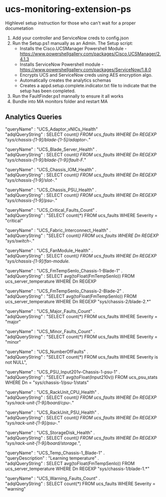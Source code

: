 # ucs-monitoring-extension-ps
 
Highlevel setup instruction for those who can't wait for a proper documetation 

1. Add your controller and ServiceNow creds to config.json 
2. Run the Setup.ps1 manually as an Admin. The Setup script:
    * Installs the Cisco.UCSManager Powershell Module -https://www.powershellgallery.com/packages/Cisco.UCSManager/2.4.1.3
    * Installs ServiceNow Powershell module - https://www.powershellgallery.com/packages/ServiceNow/1.8.0
    * Encrypts UCS and ServiceNow creds using AES encryption algo.
    * Automatically creates the analytics schemas 
    * Creates a appd.setup.complete.indicator.txt file to indicate that the setup has been completed. 
3. Run the FaultFinder.ps1 mannally to ensure it all works 
4. Bundle into MA monitors folder and restart MA 




## Analytics Queries

"queryName" : "UCS_Adaptor_vNICs_Health"   
"adqlQueryString" : SELECT count(*) FROM ucs_faults WHERE Dn REGEXP "sys/chassis-[1-9]/blade-[1-5]/adaptor-.*"
  
"queryName" : "UCS_Blade_Server_Health" .  
"adqlQueryString" : SELECT count(*) FROM ucs_faults WHERE Dn REGEXP "sys/chassis-[1-9]/blade-[1-9]/fault-F.*"
  
"queryName" : "UCS_Chassis_IOM_Health" .  
"adqlQueryString" : SELECT count(*) FROM ucs_faults WHERE Dn REGEXP "sys/chassis-[1-9]/slot-.*"
  
"queryName" : "UCS_Chassis_PSU_Health" .   
"adqlQueryString" : SELECT count(*) FROM ucs_faults WHERE Dn REGEXP "sys/chassis-[1-9]/psu-.*"
  
 "queryName" : "UCS_Critical_Faults_Count" .    
 "adqlQueryString" : "SELECT count(*) FROM ucs_faults WHERE Severity = "critical"
 
"queryName" : "UCS_Fabric_Interconnect_Health" .   
"adqlQueryString" : "SELECT count(*) FROM ucs_faults WHERE Dn REGEXP "sys/switch-.*"
  
 "queryName" : "UCS_FanModule_Health" .  
  "adqlQueryString" : SELECT count(*) FROM ucs_faults WHERE Dn REGEXP "sys/chassis-[1-9]/fan-module.*
  
 "queryName" : "UCS_FmTempSenIo_Chassis-1-Blade-1" .  
 "adqlQueryString" : SELECT avg(toFloat(FmTempSenIo)) FROM ucs_server_temperature WHERE Dn REGEXP 

 "queryName" : "UCS_FmTempSenIo_Chassis-2-Blade-2" .  
  "adqlQueryString" : "SELECT avg(toFloat(FmTempSenIo)) FROM ucs_server_temperature WHERE Dn REGEXP "sys/chassis-2/blade-2.*"

 "queryName" : "UCS_Major_Faults_Count" .    
 "adqlQueryString" : "SELECT count(*) FROM ucs_faults WHERE Severity = "major"

  "queryName" : "UCS_Minor_Faults_Count" .  
  "adqlQueryString" : "SELECT count(*) FROM ucs_faults WHERE Severity = "minor"
  
  "queryName" : "UCS_NumberOfFaults" .  
  "adqlQueryString" : "SELECT count(*) FROM ucs_faults WHERE Severity is not NULL",
  
 "queryName" : "UCS_PSU_Input201v-Chassis-1-psu-1" .  
 "adqlQueryString" : "SELECT avg(toFloat(Input210v)) FROM ucs_psu_stats WHERE Dn = "sys/chassis-1/psu-1/stats"

  "queryName" : "UCS_RackUnit_CPU_Health" .  
  "adqlQueryString" : SELECT count(*) FROM ucs_faults WHERE Dn REGEXP "sys/rack-unit-[1-9]/board/cpu-.*"
  
  "queryName" : "UCS_RackUnit_PSU_Health" .  
    "adqlQueryString" : SELECT count(*) FROM ucs_faults WHERE Dn REGEXP "sys/rack-unit-[1-9]/psu-.*"
  
  "queryName" : "UCS_StorageDisk_Health" .    
  "adqlQueryString" : SELECT count(*) FROM ucs_faults WHERE Dn REGEXP "sys/rack-unit-[1-9]/board/storage.*",
 
  "queryName" : "UCS_Temp_Chassis-1_Blade-1" .  
  "queryDescription" : "Learning temperature" .  
   "adqlQueryString" : SELECT avg(toFloat(FmTempSenIo)) FROM ucs_server_temperature WHERE Dn REGEXP "sys/chassis-1/blade-1.*"    
   
  "queryName" : "UCS_Warning_Faults_Count" .    
  "adqlQueryString" : SELECT count(*) FROM ucs_faults WHERE Severity = "warning" 
